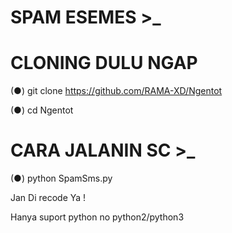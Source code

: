 # SPAM ESEMES >_



# CLONING DULU NGAP
(●) git clone https://github.com/RAMA-XD/Ngentot

(●) cd Ngentot

# CARA JALANIN SC >_
(●) python SpamSms.py

Jan Di recode Ya !

Hanya suport python no python2/python3 



